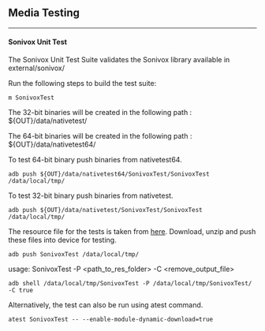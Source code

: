 ## Media Testing ##
---
#### Sonivox Unit Test
The Sonivox Unit Test Suite validates the Sonivox library available in external/sonivox/

Run the following steps to build the test suite:
```
m SonivoxTest
```

The 32-bit binaries will be created in the following path : ${OUT}/data/nativetest/

The 64-bit binaries will be created in the following path : ${OUT}/data/nativetest64/

To test 64-bit binary push binaries from nativetest64.
```
adb push ${OUT}/data/nativetest64/SonivoxTest/SonivoxTest /data/local/tmp/
```

To test 32-bit binary push binaries from nativetest.
```
adb push ${OUT}/data/nativetest/SonivoxTest/SonivoxTest /data/local/tmp/
```

The resource file for the tests is taken from [here](https://storage.googleapis.com/android_media/frameworks/av/media/extractors/midi/test/SonivoxTest.zip). Download, unzip and push these files into device for testing.

```
adb push SonivoxTest /data/local/tmp/
```

usage: SonivoxTest -P \<path_to_res_folder\> -C <remove_output_file>
```
adb shell /data/local/tmp/SonivoxTest -P /data/local/tmp/SonivoxTest/ -C true
```
Alternatively, the test can also be run using atest command.

```
atest SonivoxTest -- --enable-module-dynamic-download=true
```

